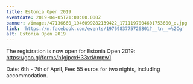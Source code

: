 ```yaml
---
title: Estonia Open 2019
eventdate: 2019-04-05T21:00:00.000Z
banner: /images/47136660_1946099282139422_1711197004601753600_o.jpg
link: 'https://m.facebook.com/events/1976983775726801?__tn__=%2Cg'
alt: Estonia Open 2019
---
```

The registration is now open for Estonia Open 2019: https://goo.gl/forms/n1gjpcxH33xdAmpw1

Date: 6th - 7th of April, Fee: 55 euros for two nights, including accommodation.
